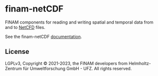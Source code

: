 # finam-netCDF

FINAM components for reading and writing spatial and temporal data from and to [NetCFD](https://www.unidata.ucar.edu/software/netcdf/) files.

See the finam-netCDF [documentation](https://finam.pages.ufz.de/finam-netcdf).

## License

LGPLv3, Copyright © 2021-2023, the FINAM developers from Helmholtz-Zentrum für Umweltforschung GmbH - UFZ. All rights reserved.
